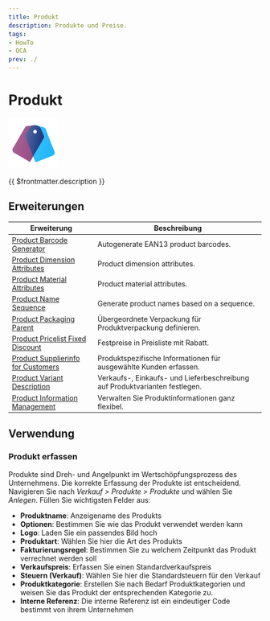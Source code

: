 ```yaml
---
title: Produkt
description: Produkte und Preise.
tags:
- HowTo
- OCA
prev: ./
---
```

# Produkt
![](attachments/icons_odoo_product.png)

{{ $frontmatter.description }}

## Erweiterungen

| Erweiterung                                                                       | Beschreibung                                                                |
| --------------------------------------------------------------------------------- | --------------------------------------------------------------------------- |
| [Product Barcode Generator](Product%20Barcode%20Generator.md)                     | Autogenerate EAN13 product barcodes.                                        |
| [Product Dimension Attributes](Product%20Dimension%20Attributes.md)               | Product dimension attributes.                                               |
| [Product Material Attributes](Product%20Material%20Attributes.md)                 | Product material attributes.                                                |
| [Product Name Sequence](Product%20Name%20Sequence.md)                             | Generate product names based on a sequence.                                 |
| [Product Packaging Parent](Product%20Packaging%20Parent.md)                       | Übergeordnete Verpackung für Produktverpackung definieren.                  |
| [Product Pricelist Fixed Discount](Product%20Pricelist%20Fixed%20Discount.md)     | Festpreise in Preisliste mit Rabatt.                                        |
| [Product Supplierinfo for Customers](Product%20Supplierinfo%20for%20Customers.md) | Produktspezifische Informationen für ausgewählte Kunden erfassen.           |
| [Product Variant Description](Product%20Variant%20Description.md)                 | Verkaufs-, Einkaufs- und Lieferbeschreibung auf Produktvarianten festlegen. |
| [Product Information Management](Product%20Information%20Management.md)           | Verwalten Sie Produktinformationen ganz flexibel.                                                                            |

## Verwendung

### Produkt erfassen

Produkte sind Dreh- und Angelpunkt im Wertschöpfungsprozess des Unternehmens. Die korrekte Erfassung der Produkte ist entscheidend. Navigieren Sie nach *Verkauf > Produkte > Produkte* und wählen Sie *Anlegen*. Füllen Sie wichtigsten Felder aus:

* **Produktname**: Anzeigename des Produkts
* **Optionen**: Bestimmen Sie wie das Produkt verwendet werden kann
* **Logo**: Laden Sie ein passendes Bild hoch
* **Produktart**: Wählen Sie hier die Art des Produkts
* **Fakturierungsregel**: Bestimmen Sie zu welchem Zeitpunkt das Produkt verrechnet werden soll
* **Verkaufspreis**: Erfassen Sie einen Standardverkaufspreis
* **Steuern (Verkauf)**: Wählen Sie hier die Standardsteuern für den Verkauf
* **Produktkategorie**: Erstellen Sie nach Bedarf Produktkategorien und weisen Sie das Produkt der entsprechenden Kategorie zu.
* **Interne Referenz**: Die interne Referenz ist ein eindeutiger Code bestimmt von ihrem Unternehmen
